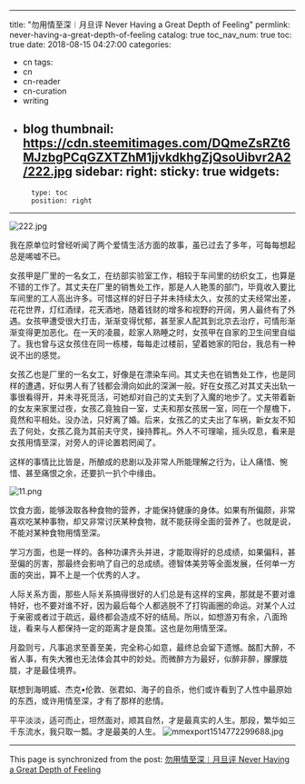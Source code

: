 
---
title: "勿用情至深︱月旦评 Never Having a Great Depth of Feeling"
permlink: never-having-a-great-depth-of-feeling
catalog: true
toc_nav_num: true
toc: true
date: 2018-08-15 04:27:00
categories:
- cn
tags:
- cn
- cn-reader
- cn-curation
- writing
- blog
thumbnail: https://cdn.steemitimages.com/DQmeZsRZt6MJzbgPCqGZXTZhM1jjvkdkhgZjQsoUibvr2A2/222.jpg
sidebar:
    right:
        sticky: true
widgets:
    -
        type: toc
        position: right
---


![222.jpg](https://cdn.steemitimages.com/DQmeZsRZt6MJzbgPCqGZXTZhM1jjvkdkhgZjQsoUibvr2A2/222.jpg)

我在原单位时曾经听闻了两个爱情生活方面的故事，虽已过去了多年，可每每想起总是唏嘘不已。

女孩甲是厂里的一名女工，在纺部实验室工作，相较于车间里的纺织女工，也算是不错的工作了。其丈夫在厂里的销售处工作，那是人人艳羡的部门，毕竟收入要比车间里的工人高出许多。可惜这样的好日子并未持续太久，女孩的丈夫经常出差，花花世界，灯红酒绿，花天酒地，随着钱财的增多和视野的开阔，男人最终有了外遇。女孩甲遭受很大打击，渐渐变得忧郁，甚至家人配其到北京去治疗，可情形渐渐变得更加恶化。在一天的凌晨，趁家人熟睡之时，女孩甲在自家的卫生间里自缢了。我也曾与这女孩住在同一栋楼，每每走过楼前，望着她家的阳台，我总有一种说不出的感觉。

女孩乙也是厂里的一名女工，好像是在漂染车间。其丈夫也在销售处工作，也是同样的遭遇，好似男人有了钱都会滑向如此的深渊一般。好在女孩乙对其丈夫出轨一事很看得开，并未寻死觅活，可她却对自己的丈夫到了入魔的地步了。丈夫带着新的女友来家里过夜，女孩乙竟独自一室，丈夫和那女孩居一室，同在一个屋檐下，竟然和平相处。没办法，只好离了婚。后来，女孩乙的丈夫出了车祸，新女友不知去了何处，女孩乙竟为其前夫守灵，操持葬礼。外人不可理喻，摇头叹息，看来是女孩用情至深，对旁人的评论置若罔闻了。

这样的事情比比皆是，所酿成的悲剧以及非常人所能理解之行为，让人痛惜、惋惜、甚至痛恨之余，还要扒一扒个中缘由。

![11.png](https://cdn.steemitimages.com/DQmVNJyNNFyPVTxmT7bDs2ZXrYMDuFHxfg2ruCcYhyryAp9/11.png)


饮食方面，能够汲取各种食物的营养，才能保持健康的身体。如果有所偏颇，非常喜欢吃某种事物，却又非常讨厌某种食物，就不能获得全面的营养了。也就是说，不能对某种食物用情至深。

学习方面，也是一样的。各种功课齐头并进，才能取得好的总成绩，如果偏科，甚至偏的厉害，那最终会影响了自己的总成绩。德智体美劳等全面发展，任何单一方面的突出，算不上是一个优秀的人才。

人际关系方面，那些人际关系搞得很好的人们总是有这样的宝典，那就是不要对谁特好，也不要对谁不好，因为最后每个人都逃脱不了打钩画圈的命运。对某个人过于亲密或者过于疏远，最终都会造成不好的结局。所以，如想游刃有余，八面玲珑，看来与人都保持一定的距离才是良策。这也是勿用情至深。

月盈则亏，凡事追求至善至美，完全称心如意，最终总会留下遗憾。酩酊大醉，不省人事，有失大雅也无法体会其中的妙处。而微醉方为最好，似醉非醉，朦朦胧胧，才是最佳境界。

联想到海明威、杰克•伦敦、张君如、海子的自杀，他们或许看到了人性中最原始的东西，或许用情至深，才有了那样的悲情。

平平淡淡，适可而止，坦然面对，顺其自然，才是最真实的人生。那段，繁华如三千东流水，我只取一瓢。才是最美的人生。
![mmexport1514772299688.jpg](https://cdn.steemitimages.com/DQmZbK5ew3KXfxafxaqxYrSWDFAkcRGDKaznL28TqAoZ6fA/mmexport1514772299688.jpg)

- - -

This page is synchronized from the post: [勿用情至深︱月旦评 Never Having a Great Depth of Feeling](https://steemit.com/@bring/never-having-a-great-depth-of-feeling)
